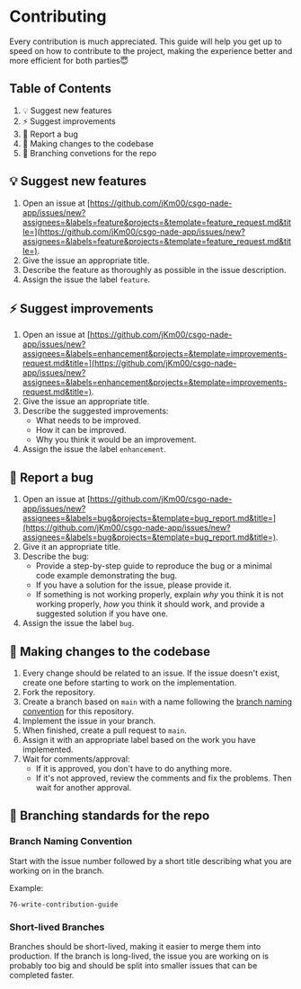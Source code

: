# Contributing

Every contribution is much appreciated. This guide will help you get up to speed on how to contribute to the project, making the experience better and more efficient for both parties😇

## Table of Contents

1. 💡 Suggest new features
2. ⚡ Suggest improvements
3. 🐛 Report a bug
4. 📝 Making changes to the codebase
5. 🌿 Branching convetions for the repo

## 💡 Suggest new features

1. Open an issue at [https://github.com/jKm00/csgo-nade-app/issues/new?assignees=&labels=feature&projects=&template=feature_request.md&title=](https://github.com/jKm00/csgo-nade-app/issues/new?assignees=&labels=feature&projects=&template=feature_request.md&title=).
2. Give the issue an appropriate title.
3. Describe the feature as thoroughly as possible in the issue description.
4. Assign the issue the label `feature`.

## ⚡ Suggest improvements

1. Open an issue at [https://github.com/jKm00/csgo-nade-app/issues/new?assignees=&labels=enhancement&projects=&template=improvements-request.md&title=](https://github.com/jKm00/csgo-nade-app/issues/new?assignees=&labels=enhancement&projects=&template=improvements-request.md&title=).
2. Give the issue an appropriate title.
3. Describe the suggested improvements:
   - What needs to be improved.
   - How it can be improved.
   - Why you think it would be an improvement.
4. Assign the issue the label `enhancement`.

## 🐛 Report a bug

1. Open an issue at [https://github.com/jKm00/csgo-nade-app/issues/new?assignees=&labels=bug&projects=&template=bug_report.md&title=](https://github.com/jKm00/csgo-nade-app/issues/new?assignees=&labels=bug&projects=&template=bug_report.md&title=).
2. Give it an appropriate title.
3. Describe the bug:
   - Provide a step-by-step guide to reproduce the bug or a minimal code example demonstrating the bug.
   - If you have a solution for the issue, please provide it.
   - If something is not working properly, explain <em>why</em> you think it is not working properly, <em>how</em> you think it should work, and provide a suggested solution if you have one.
4. Assign the issue the label `bug`.

## 📝 Making changes to the codebase

1. Every change should be related to an issue. If the issue doesn't exist, create one before starting to work on the implementation.
2. Fork the repository.
3. Create a branch based on `main` with a name following the [branch naming convention](#branch-naming) for this repository.
4. Implement the issue in your branch.
5. When finished, create a pull request to `main`.
6. Assign it with an appropriate label based on the work you have implemented.
7. Wait for comments/approval:
   - If it is approved, you don't have to do anything more.
   - If it's not approved, review the comments and fix the problems. Then wait for another approval.

## 🌿 Branching standards for the repo

<h3 id="branch-naming">Branch Naming Convention</h3>

Start with the issue number followed by a short title describing what you are working on in the branch.

Example:

```
76-write-contribution-guide
```

### Short-lived Branches

Branches should be short-lived, making it easier to merge them into production. If the branch is long-lived, the issue you are working on is probably too big and should be split into smaller issues that can be completed faster.
